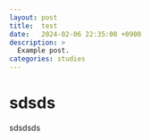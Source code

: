 ```yaml
---
layout: post
title:  test
date:   2024-02-06 22:35:00 +0900
description: >
  Example post.
categories: studies
---
```


# sdsds
sdsdsds
